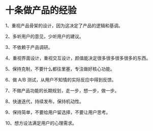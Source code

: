 # 十条做产品的经验

1、重视产品骨架的设计，因为这决定了产品的逻辑和基调。

2、多听用户的意见，少听用户的建议。

3、不依赖于产品调研。

4、重视界面设计，重视交互设计，颜值能决定很多很多很多很多的东西。

5、保持克制，不要什么都往里塞，专注做好核心功能。

6、做 A/B 测试，从用户不知情的实际反应中得到反馈。

7、不做产品功能的长期规划，走一步，想一步，做一步。

8、快速迭代，持续发布，保持机动性。

9、保持简单，不要给用户留选择，不要让用户思考。

10、想方设法满足用户的心理需求。
